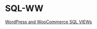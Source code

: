# SQL-WW
[WordPress and WooCommerce SQL VIEWs](https://medium.com/@easylob/wordpress-and-woocommerce-sql-views-e009002f9e78)
